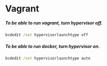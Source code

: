 # Vagrant





##### To be able to run vagrant, turn hypervisor off.
```cmd
bcdedit /set hypervisorlaunchtype off
```

##### To be able to run docker, turn hypervisor on.
```cmd
bcdedit /set hypervisorlaunchtype auto
```